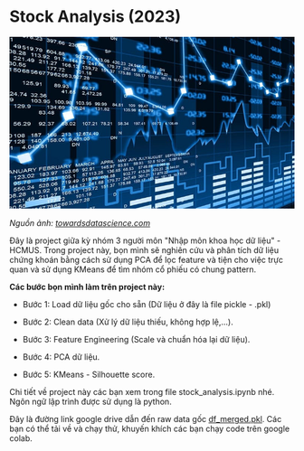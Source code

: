 # Stock Analysis (2023)
![](./materials/thumbnail.jpg)

*Nguồn ảnh: [towardsdatascience.com](https://towardsdatascience.com/in-12-minutes-stocks-analysis-with-pandas-and-scikit-learn-a8d8a7b50ee7)*

Đây là project giữa kỳ nhóm 3 người môn "Nhập môn khoa học dữ liệu" - HCMUS. Trong project này, bọn mình sẽ nghiên cứu và phân tích dữ liệu chứng khoán bằng cách sử dụng PCA để lọc feature và tiện cho việc trực quan và sử dụng KMeans để tìm nhóm cổ phiếu có chung pattern.

**Các bước bọn mình làm trên project này:**

- Bước 1: Load dữ liệu gốc cho sẵn (Dữ liệu ở đây là file pickle - .pkl)

- Bước 2: Clean data (Xử lý dữ liệu thiếu, không hợp lệ,...).

- Bước 3: Feature Engineering (Scale và chuẩn hóa lại dữ liệu).

- Bước 4: PCA dữ liệu.

- Bước 5: KMeans - Silhouette score.

Chi tiết về project này các bạn xem trong file stock_analysis.ipynb nhé. Ngôn ngữ lập trình được sử dụng là python.

Đây là đường link google drive dẫn đến raw data gốc [df_merged.pkl](https://drive.google.com/file/d/1To0FuKhKyxT8iP6lxvw0T_Cm7znfDSBF/view). Các bạn có thể tải về và chạy thử, khuyến khích các bạn chạy code trên google colab.
